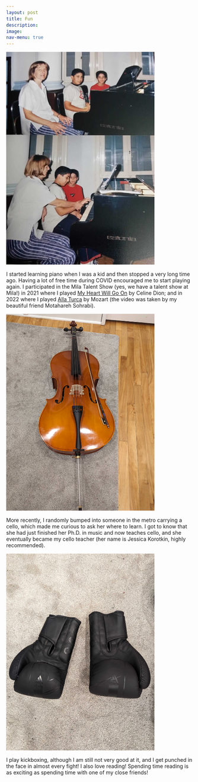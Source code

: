 ```yaml
---
layout: post
title: Fun
description: 
image: 
nav-menu: true
---
```

<img src="figures/piano_cropped.jpg" width="400">

I started learning piano when I was a kid and then stopped a very long time ago. Having a lot of free time during COVID encouraged me to start playing again. I participated in the Mila Talent Show (yes, we have a talent show at Mila!) in 2021 where I  played <a href="https://www.youtube.com/watch?v=f0SORftQxV0">My Heart Will Go On</a> by Celine Dion; and in 2022 where I played <a href="https://www.youtube.com/watch?v=02FrsWDILlk">Alla Turca</a> by Mozart (the video was taken by my beautiful friend Motahareh Sohrabi). 

<img src="figures/cello.jpg" width="400">
  
More recently, I randomly bumped into someone in the metro carrying a cello, which made me curious to ask her where to learn. I got to know that she had just finished her Ph.D. in music and now teaches cello, and she eventually became my cello teacher (her name is Jessica Korotkin, highly recommended). 

<img src="figures/kickboxing.jpg" width="400">

I play kickboxing, although I am still not very good at it, and I get punched in the face in almost every fight! I also love reading! Spending time reading is as exciting as spending time with one of my close friends!



